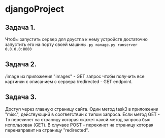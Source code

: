 # djangoProject
 
## Задача 1.
Чтобы запустить сервер для доустпа к нему устройств достаточно запустить его на порту своей машины.
```py manage.py runserver 0.0.0.0:8000```

## Задача 2.
/image из приложения "images" - GET запрос чтобы получить все картинки с описанием с сервера
/redirected - GET endpoint.

## Задача 3.
Доступ через главную страницу сайта.
Один метод task3 в приложении "misc", действующий в соответствии с типом запроса. Если метод GET - То перекинет на страницу которая скажет какой метод запроса был использован (GET). В случаее POST - перекинет на страницу которая перенаправит на страницу "redirected".